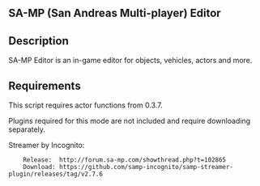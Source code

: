 SA-MP (San Andreas Multi-player) Editor
---------------------------------------

Description
-----------
SA-MP Editor is an in-game editor for objects, vehicles, actors and more.

Requirements
------------
This script requires actor functions from 0.3.7.

Plugins required for this mode are not included and require downloading separately.

Streamer by Incognito:
~~~
	Release:  http://forum.sa-mp.com/showthread.php?t=102865
	Download: https://github.com/samp-incognito/samp-streamer-plugin/releases/tag/v2.7.6
~~~
